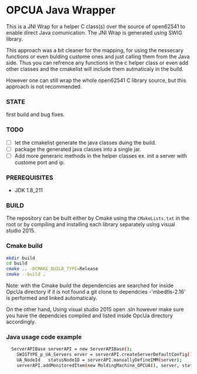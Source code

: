 # OPCUA Java Wrapper

This is a JNI Wrap for a helper C class(s) over the source of open62541 to enable direct Java comunication.
The JNI Wrap is generated using SWIG library.

This approach was a bit cleaner for the mapping, for using the nessecary functions or even bulding custome ones and just calling them from the Java side. Thus you can refrence any functions in the c helper class or even add other classes and the cmakelist will include them autmaticaly in the build.

However one can still wrap the whole open62541 C library source, but this approach is not recommended.

### STATE

first build and bug fixes.

### TODO

- [ ] let the cmakelist generate the java classes duing the build.
- [ ] package the generated java classes into a single jar.
- [ ] Add more generaric methods in the helper classes ex. init a server with custome port and ip.

### PREREQUISITES

* JDK 1.8_211


### BUILD

The repository can be built either by Cmake using the `CMakeLists.txt` in the root or by compiling and installing each library separately using visual studio 2015.


### Cmake build

```bash
mkdir build
cd build 
cmake .. -DCMAKE_BUILD_TYPE=Release 
cmake --build .
```

Note: with the Cmake build the dependencies are searched for inside OpcUa directory if it is not found a git clone to dependcies -'mbedtls-2.16' is performed and linked automaticaly.

On the other hand, Using visual studio 2015 open .sln however make sure you have the dependcies compiled and listed inside OpcUa directory accordingly.

### Java usage code example 

```bash
  ServerAPIBase	serverAPI = new ServerAPIBase();
	SWIGTYPE_p_UA_Servers erver = serverAPI.createServerDefaultConfig();
	UA_NodeId	statusNodeID = serverAPI.manuallyDefineIMM(server);
	serverAPI.addMonitoredItem(new MoldingMachine_OPCUA(), server, statusNodeID);
```
